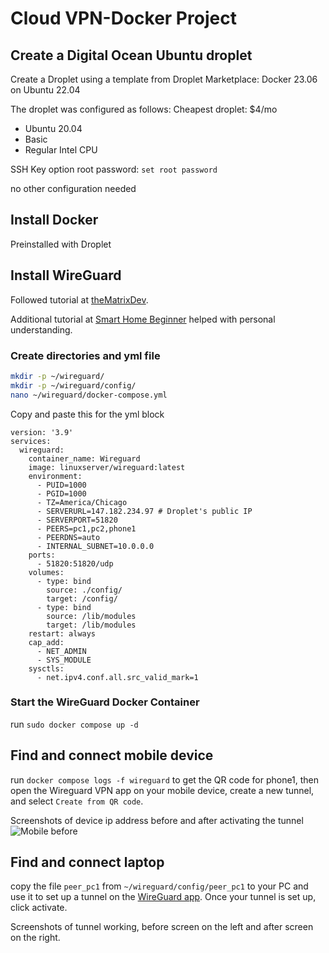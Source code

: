 # Cloud VPN-Docker Project

## Create a Digital Ocean Ubuntu droplet

Create a Droplet using a template from Droplet Marketplace: Docker 23.06 on Ubuntu 22.04

The droplet was configured as follows:
Cheapest droplet: $4/mo
- Ubuntu 20.04
- Basic
- Regular Intel CPU

SSH Key option
root password: `set root password`

no other configuration needed

## Install Docker

Preinstalled with Droplet

## Install WireGuard

Followed tutorial at [theMatrixDev](https://thematrix.dev/setup-wireguard-vpn-server-with-docker/).

Additional tutorial at [Smart Home Beginner](https://www.smarthomebeginner.com/wireguard-docker-compose-guide-2023/) helped with personal understanding.

### Create directories and yml file
```bash
mkdir -p ~/wireguard/
mkdir -p ~/wireguard/config/
nano ~/wireguard/docker-compose.yml
```

Copy and paste this for the yml block
```
version: '3.9'
services:
  wireguard:
    container_name: Wireguard
    image: linuxserver/wireguard:latest
    environment:
      - PUID=1000
      - PGID=1000
      - TZ=America/Chicago
      - SERVERURL=147.182.234.97 # Droplet's public IP
      - SERVERPORT=51820
      - PEERS=pc1,pc2,phone1
      - PEERDNS=auto
      - INTERNAL_SUBNET=10.0.0.0
    ports:
      - 51820:51820/udp
    volumes:
      - type: bind
        source: ./config/
        target: /config/
      - type: bind
        source: /lib/modules
        target: /lib/modules
    restart: always
    cap_add:
      - NET_ADMIN
      - SYS_MODULE
    sysctls:
      - net.ipv4.conf.all.src_valid_mark=1
```

### Start the WireGuard Docker Container
run `sudo docker compose up -d`

## Find and connect mobile device
run `docker compose logs -f wireguard` to get the QR code for phone1, then open the Wireguard VPN app on your mobile device, create a new tunnel, and select `Create from QR code`. 

Screenshots of device ip address before and after activating the tunnel
![Mobile before](./assets/Mobile%before.png "Before tunnel activated")

## Find and connect laptop
copy the file `peer_pc1` from `~/wireguard/config/peer_pc1` to your PC and use it to set up a tunnel on the [WireGuard app](https://www.wireguard.com/install/). Once your tunnel is set up, click activate.

Screenshots of tunnel working, before screen on the left and after screen on the right.

